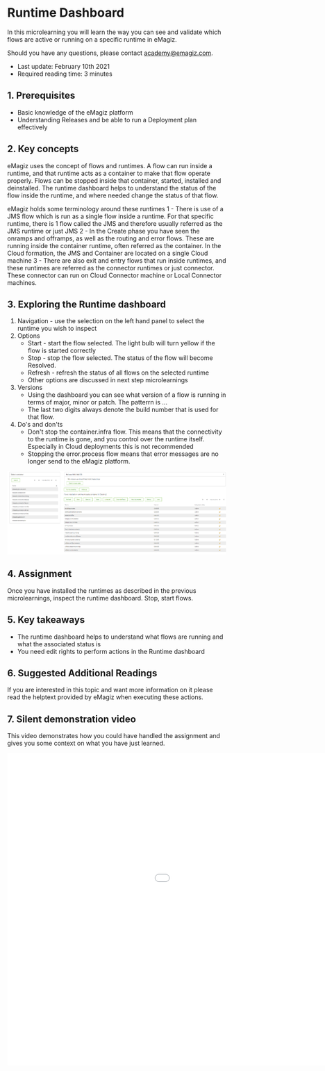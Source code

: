 # Runtime Dashboard

In this microlearning you will learn the way you can see and validate which flows are active or running on a specific runtime in eMagiz. 

Should you have any questions, please contact academy@emagiz.com.

- Last update: February 10th 2021
- Required reading time: 3 minutes

## 1. Prerequisites
- Basic knowledge of the eMagiz platform
- Understanding Releases and be able to run a Deployment plan effectively


## 2. Key concepts
eMagiz uses the concept of flows and runtimes. A flow can run inside a runtime, and that runtime acts as a container to make that flow operate properly. Flows can be stopped inside that container, started, installed and deinstalled. The runtime dashboard helps to understand the status of the flow inside the runtime, and where needed change the status of that flow.

eMagiz holds some terminology around these runtimes
1 - There is use of a JMS flow which is run as a single flow inside a runtime. For that specific runtime, there is 1 flow called the JMS and therefore usually referred as the JMS runtime or just JMS
2 - In the Create phase you have seen the onramps and offramps, as well as the routing and error flows. These are running inside the container runtime, often referred as the container. In the Cloud formation, the JMS and Container are located on a single Cloud machine
3 - There are also exit and entry flows that run inside runtimes, and these runtimes are referred as the connector runtimes or just connector. These connector can run on Cloud Connector machine or Local Connector machines.

## 3. Exploring the Runtime dashboard

1. Navigation - use the selection on the left hand panel to select the runtime you wish to inspect
2. Options
	- Start - start the flow selected. The light bulb will turn yellow if the flow is started correctly
	- Stop - stop the flow selected. The status of the flow will become Resolved.
	- Refresh - refresh the status of all flows on the selected runtime 
	- Other options are discussed in next step microlearnings
3. Versions
	- Using the dashboard you can see what version of a flow is running in terms of major, minor or patch. The patterrn is <major>.<minor>.<patch>. 
	- The last two digits always denote the build number that is used for that flow.
4. Do's and don'ts
	- Don't stop the container.infra flow. This means that the connectivity to the runtime is gone, and you control over the runtime itself. Especially in Cloud deployments this is not recommended
	- Stopping the error.process flow means that error messages are no longer send to the eMagiz platform. 
	
<p align="center"><img src="../../img/microlearning/crashcourse-platform-deploy-runtime-dashboard-pic1.png"></p>


## 4. Assignment
Once you have installed the runtimes as described in the previous microlearnings, inspect the runtime dashboard. Stop, start flows.


## 5. Key takeaways

- The runtime dashboard helps to understand what flows are running and what the associated status is
- You need edit rights to perform actions in the Runtime dashboard


## 6. Suggested Additional Readings

If you are interested in this topic and want more information on it please read the helptext provided by eMagiz when executing these actions.

## 7. Silent demonstration video

This video demonstrates how you could have handled the assignment and gives you some context on what you have just learned.

<iframe width="1280" height="720" src="../../vid/microlearning/crashcourse-platform-deploy-runtime-dashboard.mp4" frameborder="0" allow="accelerometer; autoplay; clipboard-write; encrypted-media; gyroscope; picture-in-picture" allowfullscreen></iframe>